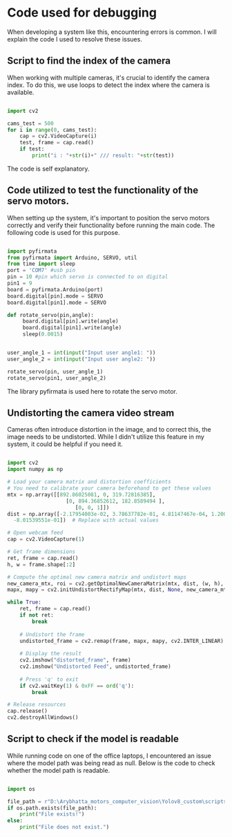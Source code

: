 # Code used for debugging

When developing a system like this, encountering errors is common. I will explain the code I used to resolve these issues.


## Script to find the index of the camera

When working with multiple cameras, it's crucial to identify the camera index. To do this, we use loops to detect the index where the camera is available.

```py title="camera_index_finder.py" linenums="1"

import cv2

cams_test = 500
for i in range(0, cams_test):
    cap = cv2.VideoCapture(i)
    test, frame = cap.read()
    if test:
        print("i : "+str(i)+" /// result: "+str(test))
```
 The code is self explanatory.


## Code utilized to test the functionality of the servo motors.

When setting up the system, it's important to position the servo motors correctly and verify their functionality before running the main code. The following code is used for this purpose.

```py title="Pyfirmata_test_code_motor_running.py" linenums="1"

import pyfirmata
from pyfirmata import Arduino, SERVO, util
from time import sleep
port = 'COM7' #usb pin
pin = 10 #pin which servo is connected to on digital
pin1 = 9
board = pyfirmata.Arduino(port)
board.digital[pin].mode = SERVO
board.digital[pin1].mode = SERVO    

def rotate_servo(pin,angle):
     board.digital[pin].write(angle)
     board.digital[pin1].write(angle)
     sleep(0.0015)


user_angle_1 = int(input("Input user angle1: "))
user_angle_2 = int(input("Input user angle2: "))

rotate_servo(pin, user_angle_1)
rotate_servo(pin1, user_angle_2)

```

The library pyfirmata is used here to rotate the servo motor.


## Undistorting the camera video stream

Cameras often introduce distortion in the image, and to correct this, the image needs to be undistorted. While I didn't utilize this feature in my system, it could be helpful if you need it.

```py title="" linenums="1"

import cv2
import numpy as np

# Load your camera matrix and distortion coefficients
# You need to calibrate your camera beforehand to get these values
mtx = np.array([[892.86025081, 0, 319.72816385],
                   [0, 894.36852612, 182.8589494 ],
                      [0, 0, 1]])
dist = np.array([-2.17954003e-02, 3.78637782e-01, 4.81147467e-04, 1.20099914e-03,
  -8.01539551e-01])  # Replace with actual values

# Open webcam feed
cap = cv2.VideoCapture(1)

# Get frame dimensions
ret, frame = cap.read()
h, w = frame.shape[:2]

# Compute the optimal new camera matrix and undistort maps
new_camera_mtx, roi = cv2.getOptimalNewCameraMatrix(mtx, dist, (w, h), 1, (w, h))
mapx, mapy = cv2.initUndistortRectifyMap(mtx, dist, None, new_camera_mtx, (w, h), 5)

while True:
    ret, frame = cap.read()
    if not ret:
        break
    
    # Undistort the frame
    undistorted_frame = cv2.remap(frame, mapx, mapy, cv2.INTER_LINEAR)
    
    # Display the result
    cv2.imshow("distorted_frame", frame)
    cv2.imshow("Undistorted Feed", undistorted_frame)
    
    # Press 'q' to exit
    if cv2.waitKey(1) & 0xFF == ord('q'):
        break

# Release resources
cap.release()
cv2.destroyAllWindows()
```

## Script to check if the model is readable

While running code on one of the office laptops, I encountered an issue where the model path was being read as null. Below is the code to check whether the model path is readable.

```py title="model_path_checker.py" linenums="1"

import os

file_path = r"D:\Arybhatta_motors_computer_vision\Yolov8_custom\scripts\models\best-yolov11n.pt"
if os.path.exists(file_path):
    print("File exists!")
else:
    print("File does not exist.")

```
